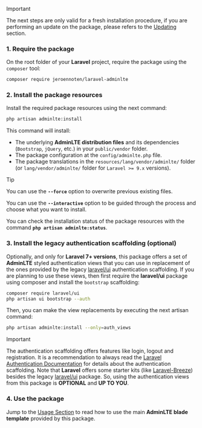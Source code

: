 > [!Important]
> The next steps are only valid for a fresh installation procedure, if you are performing an update on the package, please refers to the [Updating](/sections/overview/updating) section.

### 1. Require the package

On the root folder of your **Laravel** project, require the package using the `composer` tool:

```sh
composer require jeroennoten/laravel-adminlte
```

### 2. Install the package resources

Install the required package resources using the next command:

```sh
php artisan adminlte:install
```

This command will install:

- The underlying **AdminLTE distribution files**  and its dependencies (`Bootstrap`, `jQuery`, etc.) in your `public/vendor` folder.
- The package configuration at the `config/adminlte.php` file.
- The package translations in the `resources/lang/vendor/adminlte/` folder (or `lang/vendor/adminlte/` folder for `Laravel >= 9.x` versions).

> [!tip]
> You can use the **`--force`** option to overwrite previous existing files.
>
> You can use the **`--interactive`** option to be guided through the process and choose what you want to install.
> 
> You can check the installation status of the package resources with the command **`php artisan adminlte:status`**.

### 3. Install the legacy authentication scaffolding (optional)

Optionally, and only for **Laravel 7+ versions**, this package offers a set of **AdminLTE** styled authentication views that you can use in replacement of the ones provided by the legacy [laravel/ui](https://github.com/laravel/ui) authentication scaffolding. If you are planning to use these views, then first require the **laravel/ui** package using composer and install the `bootstrap` scaffolding:

```sh
composer require laravel/ui
php artisan ui bootstrap --auth
```

Then, you can make the view replacements by executing the next artisan command:

```sh
php artisan adminlte:install --only=auth_views
```

> [!Important]
> The authentication scaffolding offers features like login, logout and registration. It is a recommendation to always read the [Laravel Authentication Documentation](https://laravel.com/docs/authentication) for details about the authentication scaffolding. Note that **Laravel** offers some starter kits (like [Laravel-Breeze](https://laravel.com/docs/starter-kits#laravel-breeze)) besides the legacy [laravel/ui](https://github.com/laravel/ui) package. So, using the authentication views from this package is **OPTIONAL** and **UP TO YOU**.

### 4. Use the package

Jump to the [Usage Section](/sections/overview/usage) to read how to use the main **AdminLTE blade template** provided by this package.
